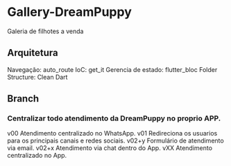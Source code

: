 # Gallery-DreamPuppy
Galeria de filhotes a venda

## Arquitetura
Navegação: auto_route
IoC: get_it 
Gerencia de estado: flutter_bloc
Folder Structure: Clean Dart

## Branch
### Centralizar todo atendimento da DreamPuppy no proprio APP.

v00 Atendimento centralizado no WhatsApp.
v01 Redireciona os usuarios para os principais canais e redes sociais.
v02+y Formulário de atendimento via email.
v02+x Atendimento via chat dentro do App.
vXX Atendimento centralizado no App.